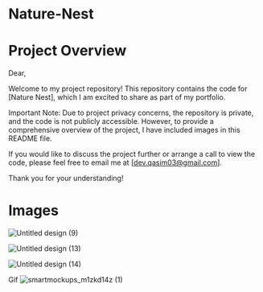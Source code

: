# Nature-Nest
# Project Overview
Dear,

Welcome to my project repository! This repository contains the code for [Nature Nest], which I am excited to share as part of my portfolio.

Important Note: Due to project privacy concerns, the repository is private, and the code is not publicly accessible. However, to provide a comprehensive overview of the project, I have included images in this README file.

If you would like to discuss the project further or arrange a call to view the code, please feel free to email me at [dev.qasim03@gmail.com].

Thank you for your understanding!

# Images
![Untitled design (9)](https://github.com/user-attachments/assets/72bf5d93-3b81-4bb0-84f1-ccb471afa7b2)

![Untitled design (13)](https://github.com/user-attachments/assets/ce5050af-9ff3-4501-8fdc-88c243841555)

![Untitled design (14)](https://github.com/user-attachments/assets/373c7a79-f772-4c45-a938-cfef78c12f2d)

Gif
![smartmockups_m1zkd14z (1)](./smartmockups_m1zkd14z2.gif)
